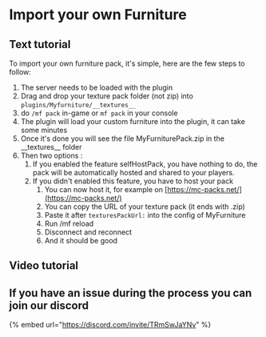 # Import your own Furniture

## Text tutorial

To import your own furniture pack, it's simple, here are the few steps to follow:

1. The server needs to be loaded with the plugin
2. Drag and drop your texture pack folder (not zip) into `plugins/Myfurniture/__textures__`
3. do `/mf pack` in-game or `mf pack` in your console
4. The plugin will load your custom furniture into the plugin, it can take some minutes
5. Once it's done you will see the file MyFurniturePack.zip in the \_\_textures\_\_ folder
6. Then two options :
   1. If you enabled the feature selfHostPack, you have nothing to do, the pack will be automatically hosted and shared to your players.
   2. If you didn't enabled this feature, you have to host your pack
      1. You can now host it, for example on [https://mc-packs.net/](https://mc-packs.net/)
      2. You can copy the URL of your texture pack (it ends with .zip)
      3. Paste it after `texturesPackUrl:` into the config of MyFurniture
      4. Run /mf reload
      5. Disconnect and reconnect
      6. And it should be good

## Video tutorial



## If you have an issue during the process you can join our discord

{% embed url="https://discord.com/invite/TRmSwJaYNv" %}
